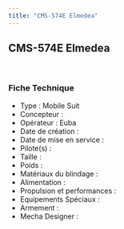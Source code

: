 ```yaml
---
title: "CMS-574E Elmedea"
---
```


CMS-574E Elmedea
----------------

 
### Fiche Technique


- Type : Mobile Suit  
- Concepteur :   
- Opérateur : Euba  
- Date de création :   
- Date de mise en service :   
- Pilote(s) :   
- Taille :   
- Poids :   
- Matériaux du blindage :    
- Alimentation :   
- Propulsion et performances :   
- Equipements Spéciaux :  
- Armement :  
- Mecha Designer : 

